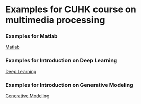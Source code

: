 # Examples for CUHK course on multimedia processing

### Examples for Matlab

[Matlab](matlabexample/)

### Examples for Introduction on Deep Learning

[Deep Learning](intro_dl/)

### Examples for Introduction on Generative Modeling

[Generative Modeling](intro_gm/)
